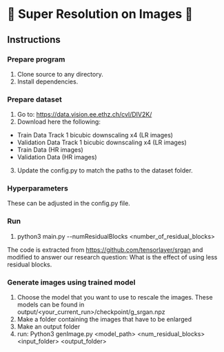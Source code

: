 # :cherry_blossom: Super Resolution on Images :cherry_blossom:

## Instructions
### Prepare program
1. Clone source to any directory.
2. Install dependencies.

### Prepare dataset
1. Go to: https://data.vision.ee.ethz.ch/cvl/DIV2K/
2. Download here the following:
  * Train Data Track 1 bicubic downscaling x4 (LR images)
  * Validation Data Track 1 bicubic downscaling x4 (LR images)
  * Train Data (HR images)
  * Validation Data (HR images)
3. Update the config.py to match the paths to the dataset folder.

### Hyperparameters
These can be adjusted in the config.py file.

### Run
1. python3 main.py --numResidualBlocks <number_of_residual_blocks>

The code is extracted from https://github.com/tensorlayer/srgan and modified to answer our research question: What is the effect of using less residual blocks.

### Generate images using trained model
1. Choose the model that you want to use to rescale the images. These models can be found in output/<your_current_run>/checkpoint/g_srgan<num-epoch>.npz
2. Make a folder containing the images that have to be enlarged
3. Make an output folder
4. run: Python3 genImage.py <model_path> <num_residual_blocks> <input_folder> <output_folder>



